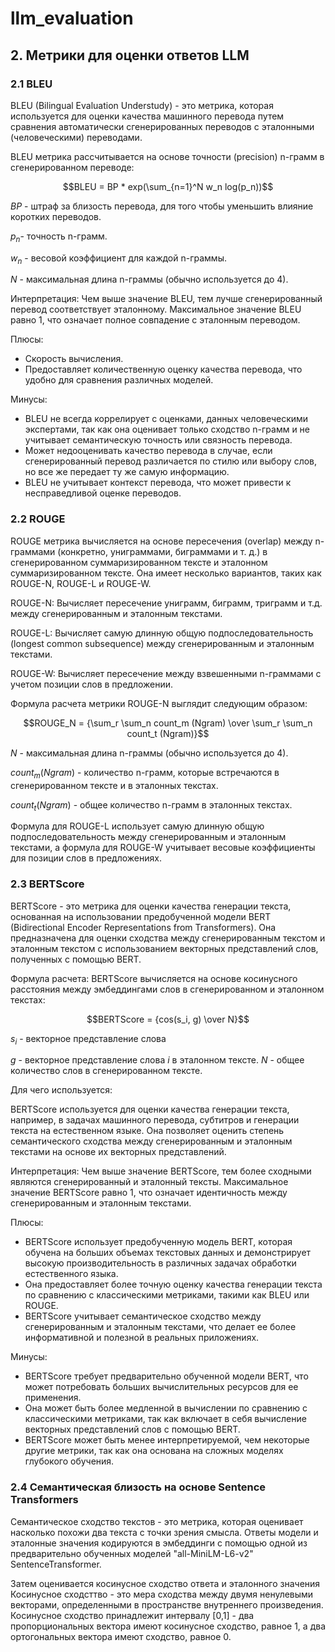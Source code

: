 # llm_evaluation


## 2. Метрики для оценки ответов LLM

### 2.1 BLEU

BLEU (Bilingual Evaluation Understudy) - это метрика, которая используется для оценки качества машинного перевода путем сравнения автоматически сгенерированных переводов с эталонными (человеческими) переводами. 

BLEU метрика рассчитывается на основе точности (precision) n-грамм в сгенерированном переводе:
```math
BLEU = BP * exp(\sum_{n=1}^N w_n log(p_n))
```

$BP$ - штраф за близость перевода, для того чтобы уменьшить влияние коротких переводов.

$p_n$- точность n-грамм.

$w_n$ - весовой коэффициент для каждой n-граммы.

$N$ - максимальная длина n-граммы (обычно используется до 4).

Интерпретация:
Чем выше значение BLEU, тем лучше сгенерированный перевод соответствует эталонному. Максимальное значение BLEU равно 1, что означает полное совпадение с эталонным переводом.

Плюсы:

+ Скорость вычисления.
+ Предоставляет количественную оценку качества перевода, что удобно для сравнения различных моделей.
  
Минусы:

- BLEU не всегда коррелирует с оценками, данных человеческими экспертами, так как она оценивает только сходство n-грамм и не учитывает семантическую точность или связность перевода.
- Может недооценивать качество перевода в случае, если сгенерированный перевод различается по стилю или выбору слов, но все же передает ту же самую информацию.
- BLEU не учитывает контекст перевода, что может привести к несправедливой оценке переводов.


### 2.2 ROUGE

ROUGE метрика вычисляется на основе пересечения (overlap) между n-граммами (конкретно, униграммами, биграммами и т. д.) в сгенерированном суммаризированном тексте и эталонном суммаризированном тексте. Она имеет несколько вариантов, таких как ROUGE-N, ROUGE-L и ROUGE-W.

ROUGE-N: Вычисляет пересечение униграмм, биграмм, триграмм и т.д. между сгенерированным и эталонным текстами.

ROUGE-L: Вычисляет самую длинную общую подпоследовательность (longest common subsequence) между сгенерированным и эталонным текстами.

ROUGE-W: Вычисляет пересечение между взвешенными n-граммами с учетом позиции слов в предложении.

Формула расчета метрики ROUGE-N выглядит следующим образом:
```math
ROUGE_N = {\sum_r \sum_n count_m (Ngram) \over \sum_r \sum_n count_t (Ngram)}
```
$N$ - максимальная длина n-граммы (обычно используется до 4).

$count_m (Ngram)$ - количество n-грамм, которые встречаются в сгенерированном тексте и в эталонных текстах.

$count_t (Ngram)$ - общее количество n-грамм в эталонных текстах.

Формула для ROUGE-L использует самую длинную общую подпоследовательность между сгенерированным и эталонным текстами, а формула для ROUGE-W учитывает весовые коэффициенты для позиции слов в предложениях.

### 2.3 BERTScore
BERTScore - это метрика для оценки качества генерации текста, основанная на использовании предобученной модели BERT (Bidirectional Encoder Representations from Transformers). Она предназначена для оценки сходства между сгенерированным текстом и эталонным текстом с использованием векторных представлений слов, полученных с помощью BERT.

Формула расчета:
BERTScore вычисляется на основе косинусного расстояния между эмбеддингами слов в сгенерированном и эталонном текстах:

```math
BERTScore = {cos(s_i, g) \over N}
```
$s_i$ - векторное представление слова 

$g$ - векторное представление слова $i$ в эталонном тексте.
$N$ - общее количество слов в сгенерированном тексте.

Для чего используется:

BERTScore используется для оценки качества генерации текста, например, в задачах машинного перевода, субтитров и генерации текста на естественном языке. Она позволяет оценить степень семантического сходства между сгенерированным и эталонным текстами на основе их векторных представлений.

Интерпретация:
Чем выше значение BERTScore, тем более сходными являются сгенерированный и эталонный тексты. Максимальное значение BERTScore равно 1, что означает идентичность между сгенерированным и эталонным текстами.

Плюсы:

+ BERTScore использует предобученную модель BERT, которая обучена на больших объемах текстовых данных и демонстрирует высокую производительность в различных задачах обработки естественного языка.
+ Она предоставляет более точную оценку качества генерации текста по сравнению с классическими метриками, такими как BLEU или ROUGE.
+ BERTScore учитывает семантическое сходство между сгенерированным и эталонным текстами, что делает ее более информативной и полезной в реальных приложениях.

Минусы:

- BERTScore требует предварительно обученной модели BERT, что может потребовать больших вычислительных ресурсов для ее применения.
- Она может быть более медленной в вычислении по сравнению с классическими метриками, так как включает в себя вычисление векторных представлений слов с помощью BERT.
- BERTScore может быть менее интерпретируемой, чем некоторые другие метрики, так как она основана на сложных моделях глубокого обучения.

### 2.4 Семантическая близость на основе Sentence Transformers

Семантическое сходство текстов - это метрика, которая оценивает насколько похожи два текста с точки зрения смысла. 
Ответы модели и эталонные значения кодируются в эмбеддинги с помощью одной из предварительно обученных моделей "all-MiniLM-L6-v2" SentenceTransformer. 

Затем оценивается косинусное сходство ответа и эталонного значения 
Косинусное сходсттво - это мера сходства между двумя ненулевыми векторами, определенными в пространстве внутреннего произведения.
Косинусное сходство принадлежит интервалу [0,1] - два пропорциональных вектора имеют косинусное сходство, равное 1, а два ортогональных вектора имеют сходство, равное 0.

